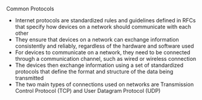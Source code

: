 Common Protocols
- Internet protocols are standardized rules and guidelines defined in RFCs that specify how devices on a network should communicate with each other
- They ensure that devices on a network can exchange information consistently and reliably, regardless of the hardware and software used
- For devices to communicate on a network, they need to be connected through a communication channel, such as wired or wireless connection
- The devices then exchange information using a set of standardized protocols that define the format and structure of the data being transmitted
- The two main types of connections used on networks are Transmission Control Protocol (TCP) and User Datagram Protocol (UDP)
